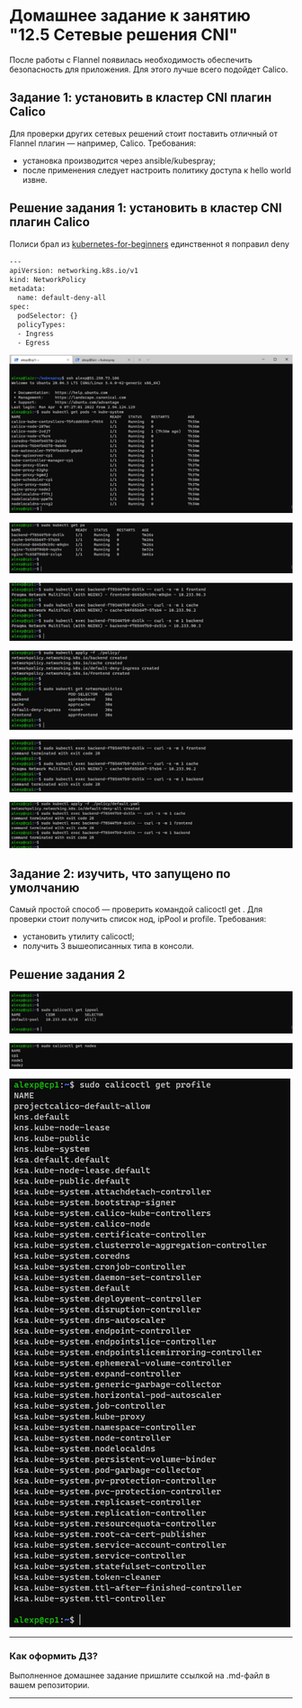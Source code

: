 # Домашнее задание к занятию "12.5 Сетевые решения CNI"
После работы с Flannel появилась необходимость обеспечить безопасность для приложения. Для этого лучше всего подойдет Calico.

## Задание 1: установить в кластер CNI плагин Calico
Для проверки других сетевых решений стоит поставить отличный от Flannel плагин — например, Calico. Требования: 
* установка производится через ansible/kubespray;
* после применения следует настроить политику доступа к hello world извне.

## Решение задания 1: установить в кластер CNI плагин Calico
Полиси брал из [kubernetes-for-beginners](https://github.com/aak74/kubernetes-for-beginners/tree/master/16-networking/20-network-policy/templates/network-policy)
единственноt я поправил deny

```commandline
---
apiVersion: networking.k8s.io/v1
kind: NetworkPolicy
metadata:
  name: default-deny-all
spec:
  podSelector: {}
  policyTypes:
  - Ingress
  - Egress
```

![4](/img/dz_12_5_1.png)

![5](/img/dz_12_5_2.png)

![6](/img/dz_12_5_3.png)

![7](/img/dz_12_5_4.png)

![8](/img/dz_12_5_5.png)

![9](/img/dz_12_5_6.png)


## Задание 2: изучить, что запущено по умолчанию
Самый простой способ — проверить командой calicoctl get <type>. Для проверки стоит получить список нод, ipPool и profile.
Требования: 
* установить утилиту calicoctl;
* получить 3 вышеописанных типа в консоли.


## Решение задания 2

![1](/img/dz_12_5__2_1.png)

![2](/img/dz_12_5__2_2.png)

![3](/img/dz_12_5__2_3.png)



---

### Как оформить ДЗ?

Выполненное домашнее задание пришлите ссылкой на .md-файл в вашем репозитории.

---
